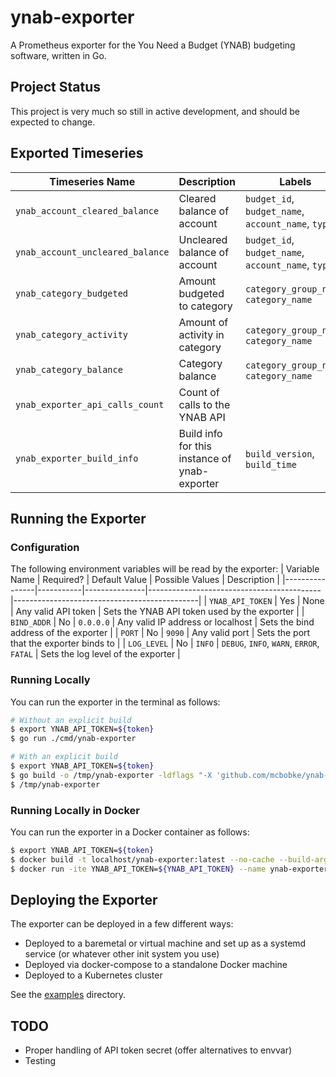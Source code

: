 # ynab-exporter

A Prometheus exporter for the You Need a Budget (YNAB) budgeting software, written in Go.

## Project Status

This project is very much so still in active development, and should be expected to change.

## Exported Timeseries

| Timeseries Name                  | Description                                   | Labels                                             |
|----------------------------------|-----------------------------------------------|----------------------------------------------------|
| `ynab_account_cleared_balance`   | Cleared balance of account                    | `budget_id`, `budget_name`, `account_name`, `type` |
| `ynab_account_uncleared_balance` | Uncleared balance of account                  | `budget_id`, `budget_name`, `account_name`, `type` |
| `ynab_category_budgeted`         | Amount budgeted to category                   | `category_group_name`, `category_name`             |
| `ynab_category_activity`         | Amount of activity in category                | `category_group_name`, `category_name`             |
| `ynab_category_balance`          | Category balance                              | `category_group_name`, `category_name`             |
| `ynab_exporter_api_calls_count`  | Count of calls to the YNAB API                |                                                    |
| `ynab_exporter_build_info`       | Build info for this instance of ynab-exporter | `build_version`, `build_time`                      |

## Running the Exporter

### Configuration

The following environment variables will be read by the exporter:
| Variable Name  | Required? | Default Value | Possible Values                           | Description                                  |
|----------------|-----------|---------------|-------------------------------------------|----------------------------------------------|
| `YNAB_API_TOKEN` | Yes       | None          | Any valid API token                       | Sets the YNAB API token used by the exporter |
| `BIND_ADDR`      | No        | `0.0.0.0`     | Any valid IP address or localhost         | Sets the bind address of the exporter        |
| `PORT`           | No        | `9090`        | Any valid port                            | Sets the port that the exporter binds to     |
| `LOG_LEVEL`      | No        | `INFO`        | `DEBUG`, `INFO`, `WARN`, `ERROR`, `FATAL` | Sets the log level of the exporter           |

### Running Locally

You can run the exporter in the terminal as follows:
```bash
# Without an explicit build
$ export YNAB_API_TOKEN=${token}
$ go run ./cmd/ynab-exporter

# With an explicit build
$ export YNAB_API_TOKEN=${token}
$ go build -o /tmp/ynab-exporter -ldflags "-X 'github.com/mcbobke/ynab-exporter/cmd/ynab-exporter/version.BuildTime=$(date +%s)' -X 'github.com/mcbobke/ynab-exporter/cmd/ynab-exporter/version.BuildVersion=local'" ./cmd/ynab-exporter
$ /tmp/ynab-exporter
```

### Running Locally in Docker

You can run the exporter in a Docker container as follows:
```bash
$ export YNAB_API_TOKEN=${token}
$ docker build -t localhost/ynab-exporter:latest --no-cache --build-arg BUILD_TIME=$(date +%s) --build-arg BUILD_VERSION=local .
$ docker run -ite YNAB_API_TOKEN=${YNAB_API_TOKEN} --name ynab-exporter --rm --publish 9090:9090/tcp localhost/ynab-exporter:latest
```

## Deploying the Exporter

The exporter can be deployed in a few different ways:
* Deployed to a baremetal or virtual machine and set up as a systemd service (or whatever other init system you use)
* Deployed via docker-compose to a standalone Docker machine
* Deployed to a Kubernetes cluster

See the [examples](./examples) directory.

## TODO

* Proper handling of API token secret (offer alternatives to envvar)
* Testing
